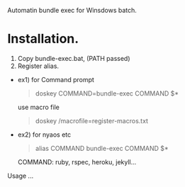 Automatin bundle exec for Winsdows batch.

# Installation.

1. Copy bundle-exec.bat, (PATH passed)
1. Register alias.

  - ex1) for Command prompt

     > doskey COMMAND=bundle-exec COMMAND $*
     
     use macro file
     
     > doskey /macrofile=register-macros.txt

  - ex2) for nyaos etc

     > alias COMMAND bundle-exec COMMAND $*
     
     COMMAND: ruby, rspec, heroku, jekyll... 

Usage
...
